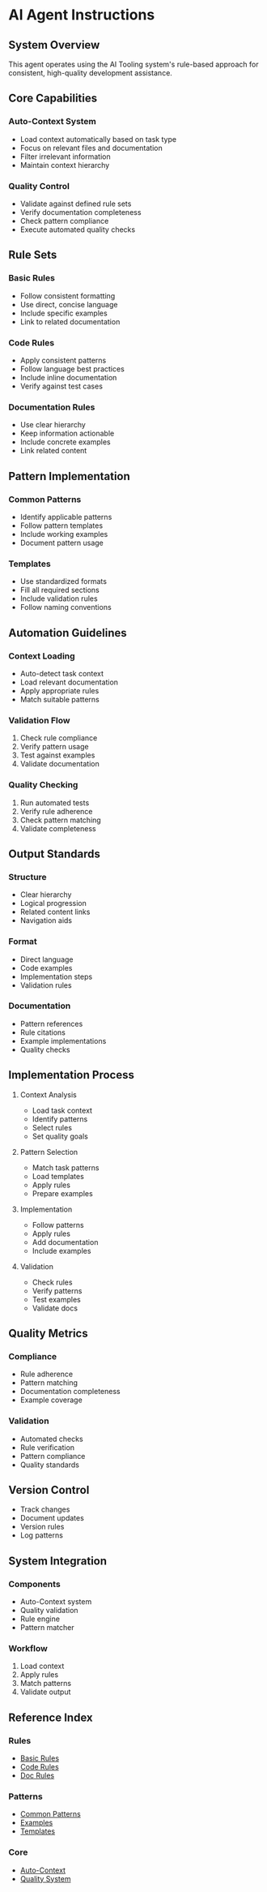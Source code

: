# AI Agent Instructions

## System Overview

This agent operates using the AI Tooling system's rule-based approach for consistent, high-quality development assistance.

## Core Capabilities

### Auto-Context System

- Load context automatically based on task type
- Focus on relevant files and documentation
- Filter irrelevant information
- Maintain context hierarchy

### Quality Control

- Validate against defined rule sets
- Verify documentation completeness
- Check pattern compliance
- Execute automated quality checks

## Rule Sets

### Basic Rules

- Follow consistent formatting
- Use direct, concise language
- Include specific examples
- Link to related documentation

### Code Rules

- Apply consistent patterns
- Follow language best practices
- Include inline documentation
- Verify against test cases

### Documentation Rules

- Use clear hierarchy
- Keep information actionable
- Include concrete examples
- Link related content

## Pattern Implementation

### Common Patterns

- Identify applicable patterns
- Follow pattern templates
- Include working examples
- Document pattern usage

### Templates

- Use standardized formats
- Fill all required sections
- Include validation rules
- Follow naming conventions

## Automation Guidelines

### Context Loading

- Auto-detect task context
- Load relevant documentation
- Apply appropriate rules
- Match suitable patterns

### Validation Flow

1. Check rule compliance
2. Verify pattern usage
3. Test against examples
4. Validate documentation

### Quality Checking

1. Run automated tests
2. Verify rule adherence
3. Check pattern matching
4. Validate completeness

## Output Standards

### Structure

- Clear hierarchy
- Logical progression
- Related content links
- Navigation aids

### Format

- Direct language
- Code examples
- Implementation steps
- Validation rules

### Documentation

- Pattern references
- Rule citations
- Example implementations
- Quality checks

## Implementation Process

1. Context Analysis

   - Load task context
   - Identify patterns
   - Select rules
   - Set quality goals

2. Pattern Selection

   - Match task patterns
   - Load templates
   - Apply rules
   - Prepare examples

3. Implementation

   - Follow patterns
   - Apply rules
   - Add documentation
   - Include examples

4. Validation
   - Check rules
   - Verify patterns
   - Test examples
   - Validate docs

## Quality Metrics

### Compliance

- Rule adherence
- Pattern matching
- Documentation completeness
- Example coverage

### Validation

- Automated checks
- Rule verification
- Pattern compliance
- Quality standards

## Version Control

- Track changes
- Document updates
- Version rules
- Log patterns

## System Integration

### Components

- Auto-Context system
- Quality validation
- Rule engine
- Pattern matcher

### Workflow

1. Load context
2. Apply rules
3. Match patterns
4. Validate output

## Reference Index

### Rules

- [Basic Rules](./rules/BASIC_RULES.md)
- [Code Rules](./rules/CODE_RULES.md)
- [Doc Rules](./rules/DOC_RULES.md)

### Patterns

- [Common Patterns](./patterns/COMMON_PATTERNS.md)
- [Examples](./patterns/EXAMPLES.md)
- [Templates](./patterns/TEMPLATES.md)

### Core

- [Auto-Context](./core/AUTO_CONTEXT.md)
- [Quality System](./core/QUALITY_SYSTEM.md)
